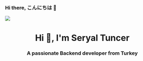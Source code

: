 ### Hi there, こんにちは 👋

![](https://media4.giphy.com/media/dEdgB3euossMg/giphy.gif?cid=ecf05e47mbe3dy0ohqesf0e21n0bs04l5b2bnfw389lmk62x&rid=giphy.gif&ct=g)
<h1 align="center">Hi 👋, I'm Seryal Tuncer</h1>
<h3 align="center">A passionate Backend developer from Turkey</h3>



